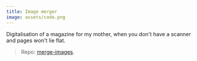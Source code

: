 ```yaml
---
title: Image merger
image: assets/code.png
---
```

Digitalisation of a magazine for my mother, when you don't have a scanner and pages won't lie flat.

> Repo: [merge-images](https://github.com/inesucrvenom/small-projects/merge-images/).
